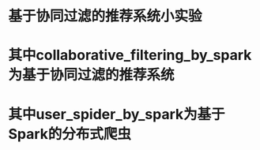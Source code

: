 # 基于协同过滤的推荐系统小实验
# 其中collaborative_filtering_by_spark为基于协同过滤的推荐系统
# 其中user_spider_by_spark为基于Spark的分布式爬虫